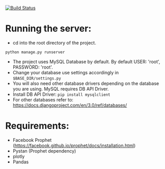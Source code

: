 [![Build Status](https://travis-ci.com/mformihir/COVID-19-Predictive-Analysis.svg?token=SHCD8xTDhUdFdgg3RAu9&branch=master)](https://travis-ci.com/mformihir/COVID-19-Predictive-Analysis)
# Running the server:
- cd into the root directory of the project.

`python manage.py runserver`

- The project uses MySQL Database by default. By default USER: 'root', PASSWORD: 'root'.
- Change your database use settings accordingly in `$BASE_DIR/settings.py`
- You will also need other database drivers depending on the database you are using. MySQL requires DB API Driver.
- Install DB API Driver: `pip install mysqlclient`
- For other databases refer to: https://docs.djangoproject.com/en/3.0/ref/databases/

# Requirements:
- Facebook Prophet (https://facebook.github.io/prophet/docs/installation.html)
- Pystan (Prophet dependency)
- plotly
- Pandas

